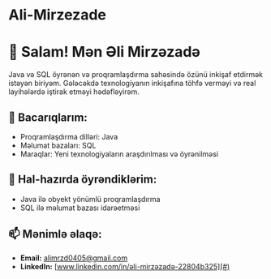 # Ali-Mirzezade
# 👋 Salam! Mən Əli Mirzəzadə
Java və SQL öyrənən və proqramlaşdırma sahəsində özünü inkişaf etdirmək istəyən biriyəm. Gələcəkdə texnologiyanın inkişafına töhfə verməyi və real layihələrdə iştirak etməyi hədəfləyirəm.

## 🔧 Bacarıqlarım:
- Proqramlaşdırma dilləri: Java
- Məlumat bazaları: SQL
- Maraqlar: Yeni texnologiyaların araşdırılması və öyrənilməsi

## 🌱 Hal-hazırda öyrəndiklərim:
- Java ilə obyekt yönümlü proqramlaşdırma
- SQL ilə məlumat bazası idarəetməsi

## 📫 Mənimlə əlaqə:
- **Email:** alimrzd0405@gmail.com
- **LinkedIn:** [www.linkedin.com/in/əli-mirzəzadə-22804b325](#)
